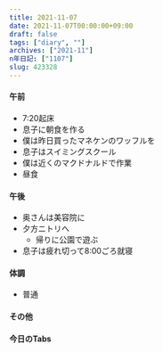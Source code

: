 ```yaml
---
title: 2021-11-07
date: 2021-11-07T00:00:00+09:00
draft: false
tags: ["diary", ""]
archives: ["2021-11"]
n年日記: ["1107"]
slug: 423328
---
```

#### 午前
- 7:20起床
- 息子に朝食を作る
- 僕は昨日買ったマネケンのワッフルを
- 息子はスイミングスクール
- 僕は近くのマクドナルドで作業
- 昼食
#### 午後
- 奥さんは美容院に
- 夕方ニトリへ
  - 帰りに公園で遊ぶ
- 息子は疲れ切って8:00ごろ就寝
#### 体調
- 普通
#### その他
#### 今日のTabs
